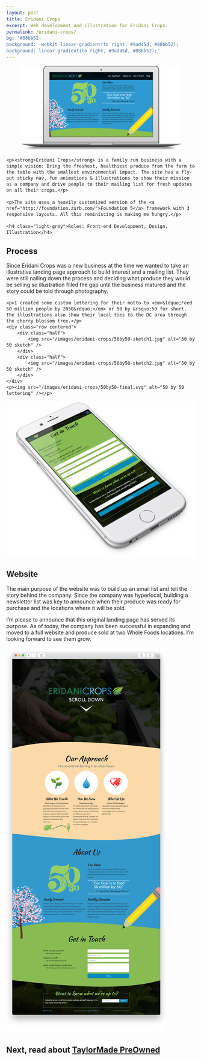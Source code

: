 ```yaml
---
layout: post
title: Eridani Crops
excerpt: Web development and illustration for Eridani Crops.
permalink: /eridani-crops/
bg: "#88bb52;
background: -webkit-linear-gradient(to right, #9ad45d, #88bb52);
background: linear-gradient(to right, #9ad45d, #88bb52);"
---
```

<section>
    <figure class="overlap">
        <img src="/images/eridani-crops/website.png" alt="Web101" />
    </figure>
    
    <p><strong>Eridani Crops</strong> is a family run business with a simple vision: Bring the freshest, healthiest produce from the farm to the table with the smallest environmental impact. The site has a fly-out sticky nav, fun animations & illustrations to show their mission as a company and drive people to their mailing list for fresh updates on all their crops.</p>
    
    <p>The site uses a heavily customized version of the <a href="http://foundation.zurb.com/">Foundation 5</a> framework with 3 responsive layouts. All this reminiscing is making me hungry.</p>
    
    <h4 class="light-grey">Roles: Front-end Development, Design, Illustration</h4>
</section>
<section>
    <h2>Process</h2>
    <p>Since Eridani Crops was a new business at the time we wanted to take an illustrative landing page approach to build interest and a mailing list. They were still nailing down the process and deciding what produce they would be selling so illustration filled the gap until the business matured and the story could be told through photography.</p>
    
    <p>I created some custom lettering for their motto to <em>&ldquo;Feed 50 million people by 2050&rdquo;</em> or 50 by &rsquo;50 for short. The illustrations also show their local ties to the DC area through the cherry blossom tree.</p>
    <div class="row centered">
        <div class="half">
            <img src="/images/eridani-crops/50by50-sketch1.jpg" alt="50 by 50 sketch" />
        </div>
        <div class="half">
            <img src="/images/eridani-crops/50by50-sketch2.jpg" alt="50 by 50 sketch" />
        </div>
    </div>
    <p><img src="/images/eridani-crops/50by50-final.svg" alt="50 by 50 lettering" /></p>
</section>
<section>
    <div class="row centered">
        <div class="half">
            <img src="/images/eridani-crops/website-mobile.png" alt="50 by 50 sketch" />
        </div>
        <div class="half">
            <h2>Website</h2>
            <p>The main purpose of the website was to build up an email list and tell the story behind the company. Since the company was hyperlocal, building a newsletter list was key to announce when their produce was ready for purchase and the locations where it will be sold.</p>
            <p>I&rsquo;m please to announce that this original landing page has served its purpose. As of today, the company has been successful in expanding and moved to a full website and produce sold at two Whole Foods locations. I&rsquo;m looking forward to see them grow.</p>
        </div>
    </div>
    <p><img src="/images/eridani-crops/eridani-browser.png" alt="Eridani Crops Launch Page" /></p>
</section>
<section class="next" onclick="location.href='/taylormade-preowned/';">
    <h2>Next, read about <a href="/taylormade-preowned/">TaylorMade&nbsp;PreOwned</a></h2>
</section>